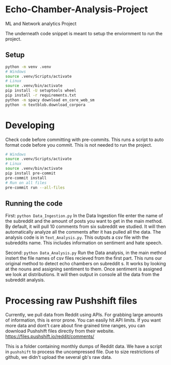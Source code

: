 # Echo-Chamber-Analysis-Project
ML and Network analytics Project

The underneath code snippet is meant to setup the enviornment to run the project.


## Setup

```bash
python -m venv .venv
# Windows
source .venv/Scripts/activate
# Linux
source .venv/bin/activate
pip install -U setuptools wheel
pip install -r requirements.txt
python -m spacy download en_core_web_sm
python -m textblob.download_corpora
```


# Developing

Check code before committing with pre-commits. This runs a script to auto format code before you commit.
This is not needed to run the project.
```bash
# Windows
source .venv/Scripts/activate
# Linux
source .venv/bin/activate
pip install pre-commit
pre-commit install
# Run on all files
pre-commit run --all-files
```


## Running the code
First: `python Data_Ingestion.py`
In the Data Ingestion file enter the name of the subreddit and the amount of posts you want to get in the main method.
By default, it will pull 10 comments from six subreddit we studied.
It will then automatically analyze all the comments after it has pulled all the data.
The analysis code is in `Text_Analysis.py`.
This outputs a csv file with the subreddits name. This includes information on sentiment and hate speech.

Second: `python Data_Analysis.py`
Run the Data analysis, in the main method instert the file names of csv files recieved from the first part.
This runs our original method to detect echo chambers on subreddit s.
It works by looking at the nouns and assigning sentiment to them. Once sentiment is assigned we look at distributions.
It will then output in console all the data from the subreddit analysis.

# Processing raw Pushshift files
Currently, we pull data from Reddit using APIs. For grabbing large amounts of information, this is error prone.
You can easily hit API limits. If you want more data and dont't care about fine grained time ranges, you can 
download Pushshift files directly from their website. https://files.pushshift.io/reddit/comments/

This is a folder containing monthly dumps of Reddit data. We have a script in `pushshift` to process the uncompressed file.
Due to size restrictions of github, we didn't upload the several gb's raw data.
